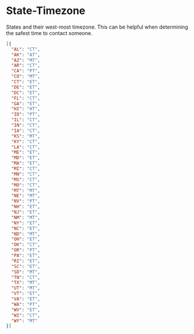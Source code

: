 # State-Timezone

States and their west-most timezone. This can be helpful when determining the safest time to contact someone.

```json
[{
  "AL": "CT",
  "AK": "AT",
  "AZ": "MT",
  "AR": "CT",
  "CA": "PT",
  "CO": "MT",
  "CT": "ET",
  "DE": "ET",
  "DC": "ET",
  "FL": "CT",
  "GA": "ET",
  "HI": "HT",
  "ID": "PT",
  "IL": "CT",
  "IN": "CT",
  "IA": "CT",
  "KS": "MT",
  "KY": "CT",
  "LA": "CT",
  "ME": "ET",
  "MD": "ET",
  "MA": "ET",
  "MI": "CT",
  "MN": "CT",
  "MS": "CT",
  "MO": "CT",
  "MT": "MT",
  "NE": "MT",
  "NV": "PT",
  "NH": "ET",
  "NJ": "ET",
  "NM": "MT",
  "NY": "ET",
  "NC": "ET",
  "ND": "MT",
  "OH": "ET",
  "OK": "CT",
  "OR": "PT",
  "PA": "ET",
  "RI": "ET",
  "SC": "ET",
  "SD": "MT",
  "TN": "CT",
  "TX": "MT",
  "UT": "MT",
  "VT": "ET",
  "VA": "ET",
  "WA": "PT",
  "WV": "ET",
  "WI": "CT",
  "WY": "MT"
}]
```
